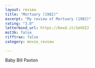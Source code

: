 ```yaml
---
layout: review
title: "Mortuary (1982)"
excerpt: "My review of Mortuary (1982)"
rating: "3.0"
letterboxd_url: https://boxd.it/1mVUZJ
mst3k: false
rifftrax: false
category: movie_review

---
```


Baby Bill Paxton